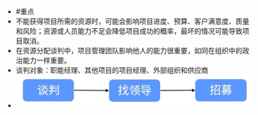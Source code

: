 - #重点
- 不能获得项目所需的资源时，可能会影响项目进度、预算、客户满意度、质量和风险；资源或人员能力不足会降低项目成功的概率，最坏的情况可能导致项目取消。
- 在资源分配谈判中，项目管理团队影响他人的能力很重要，如同在组织中的政治能力一样重要。
- 谈判对象：职能经理、其他项目的项目经理、外部组织和供应商
- ![image.png](../assets/image_1747844313055_0.png)